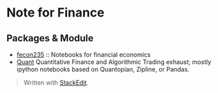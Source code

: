 Note for Finance
===

## Packages & Module

- [fecon235](https://github.com/rsvp/fecon235) :: Notebooks for financial economics
- [Quant](https://github.com/paulperry/quant)  Quantitative Finance and Algorithmic Trading exhaust; mostly ipython notebooks based on Quantopian, Zipline, or Pandas.

> Written with [StackEdit](https://stackedit.io/).
<!--stackedit_data:
eyJoaXN0b3J5IjpbLTY3ODk3MzExXX0=
-->